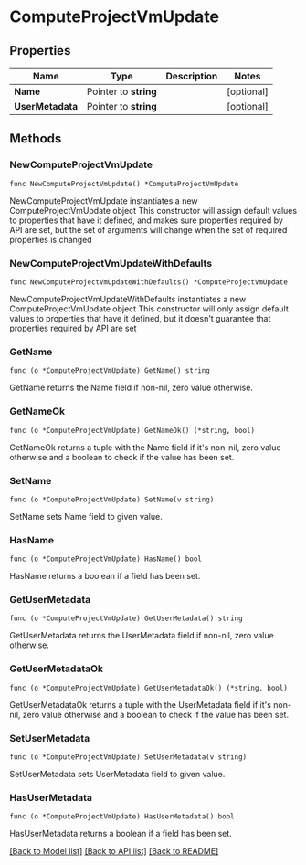 # ComputeProjectVmUpdate

## Properties

Name | Type | Description | Notes
------------ | ------------- | ------------- | -------------
**Name** | Pointer to **string** |  | [optional] 
**UserMetadata** | Pointer to **string** |  | [optional] 

## Methods

### NewComputeProjectVmUpdate

`func NewComputeProjectVmUpdate() *ComputeProjectVmUpdate`

NewComputeProjectVmUpdate instantiates a new ComputeProjectVmUpdate object
This constructor will assign default values to properties that have it defined,
and makes sure properties required by API are set, but the set of arguments
will change when the set of required properties is changed

### NewComputeProjectVmUpdateWithDefaults

`func NewComputeProjectVmUpdateWithDefaults() *ComputeProjectVmUpdate`

NewComputeProjectVmUpdateWithDefaults instantiates a new ComputeProjectVmUpdate object
This constructor will only assign default values to properties that have it defined,
but it doesn't guarantee that properties required by API are set

### GetName

`func (o *ComputeProjectVmUpdate) GetName() string`

GetName returns the Name field if non-nil, zero value otherwise.

### GetNameOk

`func (o *ComputeProjectVmUpdate) GetNameOk() (*string, bool)`

GetNameOk returns a tuple with the Name field if it's non-nil, zero value otherwise
and a boolean to check if the value has been set.

### SetName

`func (o *ComputeProjectVmUpdate) SetName(v string)`

SetName sets Name field to given value.

### HasName

`func (o *ComputeProjectVmUpdate) HasName() bool`

HasName returns a boolean if a field has been set.

### GetUserMetadata

`func (o *ComputeProjectVmUpdate) GetUserMetadata() string`

GetUserMetadata returns the UserMetadata field if non-nil, zero value otherwise.

### GetUserMetadataOk

`func (o *ComputeProjectVmUpdate) GetUserMetadataOk() (*string, bool)`

GetUserMetadataOk returns a tuple with the UserMetadata field if it's non-nil, zero value otherwise
and a boolean to check if the value has been set.

### SetUserMetadata

`func (o *ComputeProjectVmUpdate) SetUserMetadata(v string)`

SetUserMetadata sets UserMetadata field to given value.

### HasUserMetadata

`func (o *ComputeProjectVmUpdate) HasUserMetadata() bool`

HasUserMetadata returns a boolean if a field has been set.


[[Back to Model list]](../README.md#documentation-for-models) [[Back to API list]](../README.md#documentation-for-api-endpoints) [[Back to README]](../README.md)


